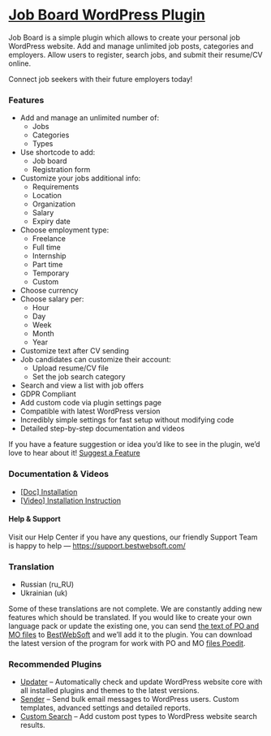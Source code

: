 <a href="https://bestwebsoft.com/products/wordpress/plugins/job-board/" target=_blank>Job Board WordPress Plugin</a>
========================

<p>Job Board is a simple plugin which allows to create your personal job WordPress website. Add and manage unlimited job posts, categories and employers. Allow users to register, search jobs, and submit their resume/CV online.</p>
<p>Connect job seekers with their future employers today!</p>
<p><span class="embed-youtube" style="text-align:center; display: block;"></span></p>
<h3>Features</h3>
<ul>
<li>Add and manage an unlimited number of:
<ul>
<li>Jobs</li>
<li>Categories</li>
<li>Types</li>
</ul>
</li>
<li>Use shortcode to add:
<ul>
<li>Job board</li>
<li>Registration form</li>
</ul>
</li>
<li>Customize your jobs additional info:
<ul>
<li>Requirements</li>
<li>Location</li>
<li>Organization</li>
<li>Salary</li>
<li>Expiry date</li>
</ul>
</li>
<li>Choose employment type:
<ul>
<li>Freelance</li>
<li>Full time</li>
<li>Internship</li>
<li>Part time</li>
<li>Temporary</li>
<li>Custom</li>
</ul>
</li>
<li>Choose currency</li>
<li>Choose salary per:
<ul>
<li>Hour</li>
<li>Day</li>
<li>Week</li>
<li>Month</li>
<li>Year</li>
</ul>
</li>
<li>Customize text after CV sending</li>
<li>Job candidates can customize their account:
<ul>
<li>Upload resume/CV file</li>
<li>Set the job search category</li>
</ul>
</li>
<li>Search and view a list with job offers</li>
<li>GDPR Compliant</li>
<li>Add custom code via plugin settings page</li>
<li>Compatible with latest WordPress version</li>
<li>Incredibly simple settings for fast setup without modifying code</li>
<li>Detailed step-by-step documentation and videos</li>
</ul>
<p>If you have a feature suggestion or idea you&#8217;d like to see in the plugin, we&#8217;d love to hear about it! <a href="https://support.bestwebsoft.com/hc/en-us/requests/new" rel="nofollow ugc">Suggest a Feature</a></p>
<h3>Documentation &amp; Videos</h3>
<ul>
<li><a href="https://docs.google.com/document/d/1-hvn6WRvWnOqj5v5pLUk7Awyu87lq5B_dO-Tv-MC9JQ/" rel="nofollow ugc">[Doc] Installation</a></li>
<li><a href="https://www.youtube.com/watch?v=-5mDdQmDuIc" rel="nofollow ugc">[Video] Installation Instruction</a></li>
</ul>
<h4>Help &amp; Support</h4>
<p>Visit our Help Center if you have any questions, our friendly Support Team is happy to help — <a href="https://support.bestwebsoft.com/" rel="nofollow ugc">https://support.bestwebsoft.com/</a></p>
<h3>Translation</h3>
<ul>
<li>Russian (ru_RU)</li>
<li>Ukrainian (uk)</li>
</ul>
<p>Some of these translations are not complete. We are constantly adding new features which should be translated. If you would like to create your own language pack or update the existing one, you can send <a href="https://codex.wordpress.org/Translating_WordPress" rel="nofollow ugc">the text of PO and MO files</a> to <a href="https://support.bestwebsoft.com/hc/en-us/requests/new" rel="nofollow ugc">BestWebSoft</a> and we&#8217;ll add it to the plugin. You can download the latest version of the program for work with PO and MO <a href="https://www.poedit.net/download.php" rel="nofollow ugc">files Poedit</a>.</p>
<h3>Recommended Plugins</h3>
<ul>
<li><a href="https://bestwebsoft.com/products/wordpress/plugins/updater/?k=c9514c3366ba95825f1470bfc8d75f4f" rel="nofollow ugc">Updater</a> &#8211; Automatically check and update WordPress website core with all installed plugins and themes to the latest versions.</li>
<li><a href="https://bestwebsoft.com/products/wordpress/plugins/sender/?k=ccd218c6d916f9735e3de54ff210e4fe" rel="nofollow ugc">Sender</a> &#8211; Send bulk email messages to WordPress users. Custom templates, advanced settings and detailed reports.</li>
<li><a href="https://bestwebsoft.com/products/wordpress/plugins/custom-search/?k=0320eef03b72c22f7448ab163f612a6d" rel="nofollow ugc">Custom Search</a> &#8211; Add custom post types to WordPress website search results.</li>
</ul>
